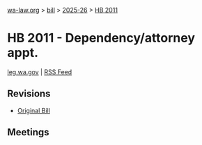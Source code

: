 [wa-law.org](/) > [bill](/bill/) > [2025-26](/bill/2025-26/) > [HB 2011](/bill/2025-26/hb/2011/)

# HB 2011 - Dependency/attorney appt.
[leg.wa.gov](https://app.leg.wa.gov/billsummary?BillNumber=2011&Year=2025&Initiative=false) | [RSS Feed](./rss.xml)

## Revisions
* [Original Bill](1/)

## Meetings